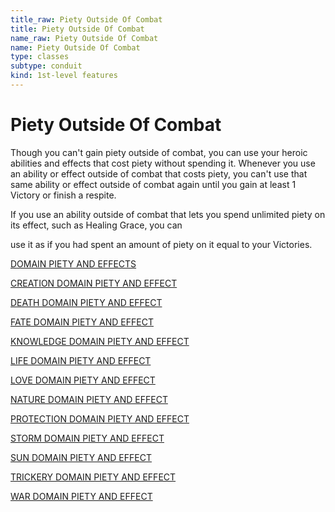 ```yaml
---
title_raw: Piety Outside Of Combat
title: Piety Outside Of Combat
name_raw: Piety Outside Of Combat
name: Piety Outside Of Combat
type: classes
subtype: conduit
kind: 1st-level features
---
```


# Piety Outside Of Combat

Though you can't gain piety outside of combat, you can use your heroic abilities and effects that cost piety without spending it. Whenever you use an ability or effect outside of combat that costs piety, you can't use that same ability or effect outside of combat again until you gain at least 1 Victory or finish a respite.

If you use an ability outside of combat that lets you spend unlimited piety on its effect, such as Healing Grace, you can

use it as if you had spent an amount of piety on it equal to your Victories.

[DOMAIN PIETY AND EFFECTS](./Domain%20Piety%20And%20Effects.md)

[CREATION DOMAIN PIETY AND EFFECT](./Creation%20Domain%20Piety%20And%20Effect.md)

[DEATH DOMAIN PIETY AND EFFECT](./Death%20Domain%20Piety%20And%20Effect.md)

[FATE DOMAIN PIETY AND EFFECT](./Fate%20Domain%20Piety%20And%20Effect.md)

[KNOWLEDGE DOMAIN PIETY AND EFFECT](./Knowledge%20Domain%20Piety%20And%20Effect.md)

[LIFE DOMAIN PIETY AND EFFECT](./Life%20Domain%20Piety%20And%20Effect.md)

[LOVE DOMAIN PIETY AND EFFECT](./Love%20Domain%20Piety%20And%20Effect.md)

[NATURE DOMAIN PIETY AND EFFECT](./Nature%20Domain%20Piety%20And%20Effect.md)

[PROTECTION DOMAIN PIETY AND EFFECT](./Protection%20Domain%20Piety%20And%20Effect.md)

[STORM DOMAIN PIETY AND EFFECT](./Storm%20Domain%20Piety%20And%20Effect.md)

[SUN DOMAIN PIETY AND EFFECT](./Sun%20Domain%20Piety%20And%20Effect.md)

[TRICKERY DOMAIN PIETY AND EFFECT](./Trickery%20Domain%20Piety%20And%20Effect.md)

[WAR DOMAIN PIETY AND EFFECT](./War%20Domain%20Piety%20And%20Effect.md)

